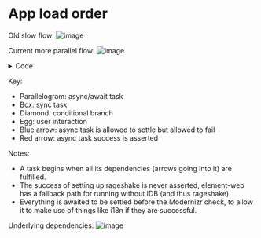 # App load order

Old slow flow:
![image](https://user-images.githubusercontent.com/2403652/73848963-00a2a080-4821-11ea-97d4-1200fc2638f3.png)

Current more parallel flow:
![image](https://user-images.githubusercontent.com/2403652/83146440-303a2900-a0ee-11ea-806b-4f53f039b957.png)

<details><summary>Code</summary>
<p>
<pre><code>
digraph G {
  node [shape=box];

  subgraph cluster_0 {
    color=orange;
    node [style=filled];
    label = "index.ts";

    entrypoint, s0, ready [shape=point];
    rageshake, config, i18n, theme, skin, olm [shape=parallelogram];
    mobile [shape=diamond, label="mobile"];
    modernizr [shape=diamond];
    redirect, incompatible [shape=egg];

    entrypoint -> rageshake;
    rageshake -> mobile [color=blue];
    mobile -> s0 [label="No"];
    mobile -> redirect [label="Yes"];

    s0 -> platform;
    s0 -> olm;
    platform -> config;

    config -> i18n [color=blue];
    config -> theme [color=blue];
    config -> skin [color=blue];

    i18n -> modernizr [color=blue];
    theme -> modernizr [color=blue];
    skin -> modernizr [color=blue];

    modernizr -> ready [label="Yes"];
    modernizr -> incompatible [label="No"];
    incompatible -> ready [label="user ignore"];

    olm -> ready [color=red];
    config -> ready [color=red];
    skin -> ready [color=red];
    theme -> ready [color=red];
    i18n -> ready [color=red];
  }

  subgraph cluster_1 {
    color = green;
    node [style=filled];
    label = "init.tsx";

    ready -> loadApp;
    loadApp -> matrixchat;
  }
}
</code></pre>
</p>
</details>

Key:
+ Parallelogram: async/await task
+ Box: sync task
+ Diamond: conditional branch
+ Egg: user interaction
+ Blue arrow: async task is allowed to settle but allowed to fail
+ Red arrow: async task success is asserted

Notes:
+ A task begins when all its dependencies (arrows going into it) are fulfilled.
+ The success of setting up rageshake is never asserted, element-web has a fallback path for running without IDB (and thus rageshake).
+ Everything is awaited to be settled before the Modernizr check, to allow it to make use of things like i18n if they are successful.

Underlying dependencies:
![image](https://user-images.githubusercontent.com/2403652/73848977-08624500-4821-11ea-9830-bb0317c41086.png)
